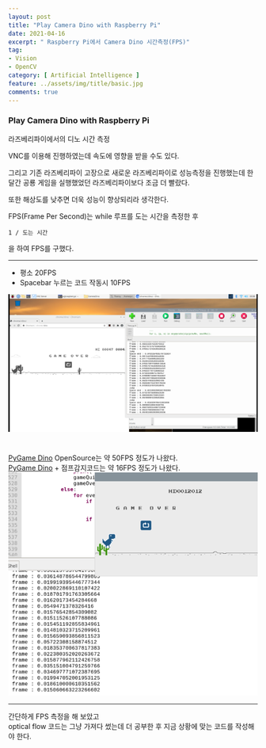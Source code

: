 ```yaml
---
layout: post
title: "Play Camera Dino with Raspberry Pi"
date: 2021-04-16
excerpt: " Raspberry Pi에서 Camera Dino 시간측정(FPS)"
tag:
- Vision
- OpenCV
category: [ Artificial Intelligence ]
feature: ../assets/img/title/basic.jpg
comments: true
---
```



### Play Camera Dino with Raspberry Pi


라즈베리파이에서의 디노 시간 측정  


VNC를 이용해 진행하였는데 속도에 영향을 받을 수도 있다.  


그리고 기존 라즈베리파이 고장으로 새로운 라즈베리파이로 성능측정을 진행했는데 한 달간 공룡 게임을 실행했었던 라즈베리파이보다 조금 더 빨랐다.  

또한 해상도를 낮추면 더욱 성능이 향상되리라 생각한다.  

FPS(Frame Per Second)는 while 루프를 도는 시간을 측정한 후  
```
1 / 도는 시간
```
을 하여 FPS를 구했다.  

------
- 평소  20FPS  
- Spacebar 누르는 코드 작동시 10FPS  
  
![](/Images/AI/DinoTime/01_Original.png)  

#
[PyGame Dino](https://github.com/shivamshekhar/Chrome-T-Rex-Rush) OpenSource는 약 50FPS 정도가 나왔다.  
[PyGame Dino](https://github.com/shivamshekhar/Chrome-T-Rex-Rush) + 점프감지코드는 약 16FPS 정도가 나왔다.   
![](/Images/AI/DinoTime/02_PyGame.png)  


--------
간단하게 FPS 측정을 해 보았고  
optical flow 코드는 그냥 가져다 썼는데 더 공부한 후 지금 상황에 맞는 코드를 작성해야 한다.